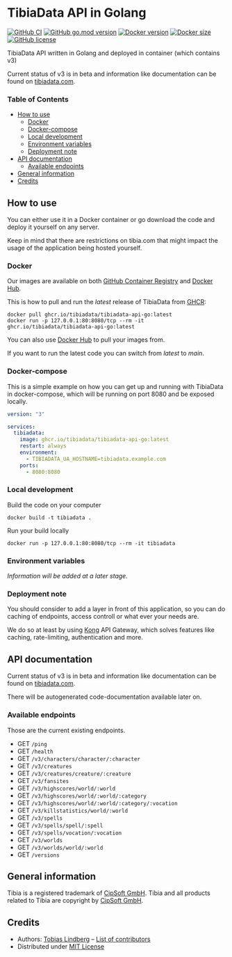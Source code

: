 # TibiaData API in Golang

[![GitHub CI](https://github.com/TibiaData/tibiadata-api-go/workflows/build/badge.svg?branch=main)](https://github.com/TibiaData/tibiadata-api-go/actions?query=workflow%3Abuild)
[![GitHub go.mod version](https://img.shields.io/github/go-mod/go-version/tibiadata/tibiadata-api-go)](https://github.com/tibiadata/tibiadata-api-go/blob/main/go.mod)
[![Docker version](https://img.shields.io/docker/v/tibiadata/tibiadata-api-go/latest)](https://hub.docker.com/r/tibiadata/tibiadata-api-go)
[![Docker size](https://img.shields.io/docker/image-size/tibiadata/tibiadata-api-go/latest)](https://hub.docker.com/r/tibiadata/tibiadata-api-go)
[![GitHub license](https://img.shields.io/github/license/tibiadata/tibiadata-api-go)](https://github.com/tibiadata/tibiadata-api-go/blob/main/LICENSE)

TibiaData API written in Golang and deployed in container (which contains v3)

Current status of v3 is in beta and information like documentation can be found on [tibiadata.com](https://tibiadata.com/doc-api-v3/v3-beta/).

### Table of Contents

- [How to use](#how-to-use)
  - [Docker](#docker)
  - [Docker-compose](#docker-compose)
  - [Local development](#local-development)
  - [Environment variables](#environment-variables)
  - [Deployment note](#deployment-note)
- [API documentation](#api-documentation)
  - [Available endpoints](#available-endpoints)
- [General information](#general-information)
- [Credits](#credits)

## How to use

You can either use it in a Docker container or go download the code and deploy it yourself on any server.

Keep in mind that there are restrictions on tibia.com that might impact the usage of the application being hosted yourself.

### Docker

Our images are available on both [GitHub Container Registry](https://github.com/TibiaData/tibiadata-api-go/pkgs/container/tibiadata-api-go) and [Docker Hub](https://hub.docker.com/r/tibiadata/tibiadata-api-go).

This is how to pull and run the _latest_ release of TibiaData from [GHCR](https://github.com/TibiaData/tibiadata-api-go/pkgs/container/tibiadata-api-go):

```console
docker pull ghcr.io/tibiadata/tibiadata-api-go:latest
docker run -p 127.0.0.1:80:8080/tcp --rm -it ghcr.io/tibiadata/tibiadata-api-go:latest
```
You can also use [Docker Hub](https://hub.docker.com/r/tibiadata/tibiadata-api-go) to pull your images from.

If you want to run the latest code you can switch from _latest_ to _main_.

### Docker-compose

This is a simple example on how you can get up and running with TibiaData in docker-compose, which will be running on port 8080 and be exposed locally.

```yaml
version: "3"

services:
  tibiadata:
    image: ghcr.io/tibiadata/tibiadata-api-go:latest
    restart: always
    environment:
      - TIBIADATA_UA_HOSTNAME=tibiadata.example.com
    ports:
      - 8080:8080
```

### Local development

Build the code on your computer

```console
docker build -t tibiadata .
```

Run your build locally

```console
docker run -p 127.0.0.1:80:8080/tcp --rm -it tibiadata
```

### Environment variables

_Information will be added at a later stage._

### Deployment note

You should consider to add a layer in front of this application, so you can do caching of endpoints, access controll or what ever your needs are.

We do so at least by using [Kong](https://github.com/Kong/kong) API Gateway, which solves features like caching, rate-limiting, authentication and more.

## API documentation

Current status of v3 is in beta and information like documentation can be found on [tibiadata.com](https://tibiadata.com/doc-api-v3/v3-beta/).

There will be autogenerated code-documentation available later on.

### Available endpoints

Those are the current existing endpoints.

- GET `/ping`
- GET `/health`
- GET `/v3/characters/character/:character`
- GET `/v3/creatures`
- GET `/v3/creatures/creature/:creature`
- GET `/v3/fansites`
- GET `/v3/highscores/world/:world`
- GET `/v3/highscores/world/:world/:category`
- GET `/v3/highscores/world/:world/:category/:vocation`
- GET `/v3/killstatistics/world/:world`
- GET `/v3/spells`
- GET `/v3/spells/spell/:spell`
- GET `/v3/spells/vocation/:vocation`
- GET `/v3/worlds`
- GET `/v3/worlds/world/:world`
- GET `/versions`

## General information

Tibia is a registered trademark of [CipSoft GmbH](https://www.cipsoft.com/en/). Tibia and all products related to Tibia are copyright by [CipSoft GmbH](https://www.cipsoft.com/en/).

## Credits

- Authors: [Tobias Lindberg](https://github.com/tobiasehlert) – [List of contributors](https://github.com/TibiaData/tibiadata-api-go/graphs/contributors)
- Distributed under [MIT License](LICENSE)

